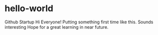 # hello-world
Github Startup
Hi Everyone! Putting something first time like this. Sounds interesting
Hope for a great learning in near future.
